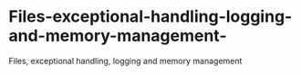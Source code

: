 # Files-exceptional-handling-logging-and-memory-management-
Files, exceptional handling, logging and memory management

